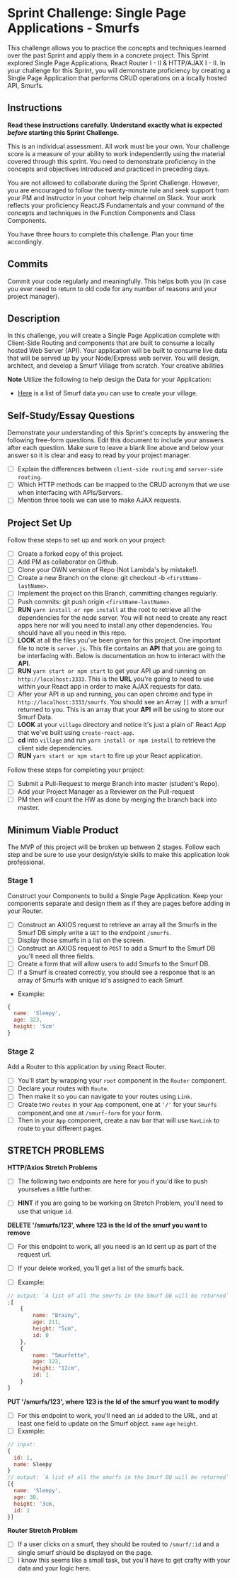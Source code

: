 # Sprint Challenge: Single Page Applications - Smurfs

This challenge allows you to practice the concepts and techniques learned over the past Sprint and apply them in a concrete project. This Sprint explored Single Page Applications, React Router I - II & HTTP/AJAX I - II. In your challenge for this Sprint, you will demonstrate proficiency by creating a Single Page Application that performs CRUD operations on a locally hosted API, Smurfs.

## Instructions

**Read these instructions carefully. Understand exactly what is expected _before_ starting this Sprint Challenge.**

This is an individual assessment. All work must be your own. Your challenge score is a measure of your ability to work independently using the material covered through this sprint. You need to demonstrate proficiency in the concepts and objectives introduced and practiced in preceding days.

You are not allowed to collaborate during the Sprint Challenge. However, you are encouraged to follow the twenty-minute rule and seek support from your PM and Instructor in your cohort help channel on Slack. Your work reflects your proficiency ReactJS Fundamentals and your command of the concepts and techniques in the Function Components and Class Components.

You have three hours to complete this challenge. Plan your time accordingly.

## Commits

Commit your code regularly and meaningfully. This helps both you (in case you ever need to return to old code for any number of reasons and your project manager).

## Description

In this challenge, you will create a Single Page Application complete with Client-Side Routing and components that are built to consume a locally hosted Web Server (API). Your application will be built to consume live data that will be served up by your Node/Express web server. You will design, architect, and develop a Smurf Village from scratch. Your creative abilities

**Note** Utilize the following to help design the Data for your Application:

-   [Here](http://smurfs.wikia.com/wiki/Category:Smurfs_Characters) is a list of Smurf data you can use to create your village.

## Self-Study/Essay Questions

Demonstrate your understanding of this Sprint's concepts by answering the following free-form questions. Edit this document to include your answers after each question. Make sure to leave a blank line above and below your answer so it is clear and easy to read by your project manager.

-   [ ] Explain the differences between `client-side routing` and `server-side routing`.
-   [ ] Which HTTP methods can be mapped to the CRUD acronym that we use when interfacing with APIs/Servers.
-   [ ] Mention three tools we can use to make AJAX requests.

## Project Set Up

Follow these steps to set up and work on your project:

-   [ ] Create a forked copy of this project.
-   [ ] Add PM as collaborator on Github.
-   [ ] Clone your OWN version of Repo (Not Lambda's by mistake!).
-   [ ] Create a new Branch on the clone: git checkout -b `<firstName-lastName>`.
-   [ ] Implement the project on this Branch, committing changes regularly.
-   [ ] Push commits: git push origin `<firstName-lastName>`.
-   [ ] **RUN** `yarn install or npm install` at the root to retrieve all the dependencies for the node server. You will not need to create any react apps here nor will you need to install any other dependencies. You should have all you need in this repo.
-   [ ] **LOOK** at all the files you've been given for this project. One important file to note is `server.js`. This file contains an **API** that you are going to be interfacing with. Below is documentation on how to interact with the **API**.
-   [ ] **RUN** `yarn start or npm start` to get your API up and running on `http://localhost:3333`. This is the **URL** you're going to need to use within your React app in order to make AJAX requests for data.
-   [ ] After your API is up and running, you can open chrome and type in `http://localhost:3333/smurfs`. You should see an Array `[]` with a smurf returned to you. This is an array that your **API** will be using to store our Smurf Data.
-   [ ] **LOOK** at your `village` directory and notice it's just a plain ol' React App that we've built using `create-react-app`.
-   [ ] **cd** into `village` and run `yarn install or npm install` to retrieve the client side dependencies.
-   [ ] **RUN** `yarn start or npm start` to fire up your React application.

Follow these steps for completing your project:

-   [ ] Submit a Pull-Request to merge <firstName-lastName> Branch into master (student's Repo).
-   [ ] Add your Project Manager as a Reviewer on the Pull-request
-   [ ] PM then will count the HW as done by merging the branch back into master.

## Minimum Viable Product

The MVP of this project will be broken up between 2 stages. Follow each step and be sure to use your design/style skills to make this application look professional.

### Stage 1

Construct your Components to build a Single Page Application. Keep your components separate and design them as if they are pages before adding in your Router.

-   [ ] Construct an AXIOS request to retrieve an array all the Smurfs in the Smurf DB simply write a `GET` to the endpoint `/smurfs`.
-   [ ] Display those smurfs in a list on the screen.
-   [ ] Construct an AXIOS request to `POST` to add a Smurf to the Smurf DB you'll need all three fields.
-   [ ] Create a form that will allow users to add Smurfs to the Smurf DB.
-   [ ] If a Smurf is created correctly, you should see a response that is an array of Smurfs with unique id's assigned to each Smurf.

-   Example:

```js
{
  name: 'Sleepy',
  age: 323,
  height: '5cm'
}
```

### Stage 2

Add a Router to this application by using React Router.

-   [ ] You'll start by wrapping your `root` component in the `Router` component.
-   [ ] Declare your routes with `Route`.
-   [ ] Then make it so you can navigate to your routes using `Link`.
-   [ ] Create two `routes` in your `App` component, one at `'/'` for your `Smurfs` component,and one at `/smurf-form` for your form.
-   [ ] Then in your `App` component, create a nav bar that will use `NavLink` to route to your different pages.

## STRETCH PROBLEMS

**HTTP/Axios Stretch Problems**

-   [ ] The following two endpoints are here for you if you'd like to push yourselves a little further.

-   [ ] **HINT** if you are going to be working on Stretch Problem, you'll need to use that unique `id`.

**DELETE '/smurfs/123', where 123 is the Id of the smurf you want to remove**

-   [ ] For this endpoint to work, all you need is an id sent up as part of the request url.

-   [ ] If your delete worked, you'll get a list of the smurfs back.
-   [ ] Example:

```js
// output: `A list of all the smurfs in the Smurf DB will be returned`
;[
    {
        name: "Brainy",
        age: 211,
        height: "5cm",
        id: 0
    },
    {
        name: "Smurfette",
        age: 122,
        height: "12cm",
        id: 1
    }
]
```

**PUT '/smurfs/123', where 123 is the Id of the smurf you want to modify**

-   [ ] For this endpoint to work, you'll need an `id` added to the URL, and at least one field to update on the Smurf object. `name` `age` `height`.
-   [ ] Example:

```js
// input:
{
  id: 1,
  name: Sleepy
}
// output: `A list of all the smurfs in the Smurf DB will be returned`
[{
  name: 'Sleepy',
  age: 30,
  height: '3cm,
  id: 1
}]
```

**Router Stretch Problem**

-   [ ] If a user clicks on a smurf, they should be routed to `/smurf/:id` and a single smurf should be displayed on the page.
-   [ ] I know this seems like a small task, but you'll have to get crafty with your data and your logic here.
